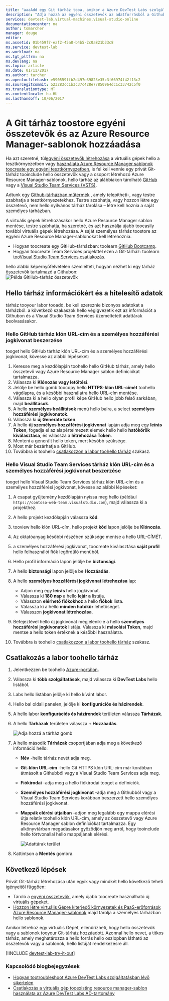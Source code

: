 ```yaml
---
title: "aaaAdd egy Git tárház tooa, amikor a Azure DevTest Labs szolgáltatásban |} Microsoft Docs"
description: "Adja hozzá az egyéni összetevők az adatforrásból a Githubból vagy a Visual Studio Team Services Git tára Azure DevTest Labs szolgáltatásban"
services: devtest-lab,virtual-machines,visual-studio-online
documentationcenter: na
author: tomarcher
manager: douge
editor: 
ms.assetid: 01b459f7-eaf2-45a8-b4b5-2c0a821b33c8
ms.service: devtest-lab
ms.workload: na
ms.tgt_pltfrm: na
ms.devlang: na
ms.topic: article
ms.date: 01/11/2017
ms.author: tarcher
ms.openlocfilehash: e590559ffb2d497e39823e35c3f66974f42f13c2
ms.sourcegitcommit: 523283cc1b3c37c428e77850964dc1c33742c5f0
ms.translationtype: MT
ms.contentlocale: hu-HU
ms.lasthandoff: 10/06/2017
---
```

# <a name="add-a-git-repository-toostore-custom-artifacts-and-azure-resource-manager-templates"></a>A Git tárház toostore egyéni összetevők és az Azure Resource Manager-sablonok hozzáadása

Ha azt szeretné, túl[egyéni összetevők létrehozása](devtest-lab-artifact-author.md) a virtuális gépek hello a tesztkörnyezetben vagy [használata Azure Resource Manager sablonok toocreate egy egyéni tesztkörnyezetben](devtest-lab-create-environment-from-arm.md), is fel kell vennie egy privát Git-tárház tooinclude hello összetevők vagy a csoport létrehozó Azure Resource Manager-sablonok. hello tárház az alábbiakon tárolható [GitHub](https://github.com) vagy a [Visual Studio Team Services (VSTS)](https://visualstudio.com).

Adtunk egy [Github-tárházban műtermék](https://github.com/Azure/azure-devtestlab/tree/master/Artifacts) , amely telepítheti-, vagy testre szabhatja a tesztkörnyezetekhez. Testre szabhatja, vagy hozzon létre egy összetevő, nem hello nyilvános tárház tárolása – létre kell hoznia a saját személyes tárházban. 

A virtuális gépek létrehozásakor hello Azure Resource Manager sablon mentése, testre szabhatja, ha szeretné, és azt használja újabb tooeasily további virtuális gépek létrehozása. A saját személyes tárház toostore az egyéni Azure Resource Manager-sablonokat kell létrehoznia.  

* Hogyan toocreate egy GitHub-tárházban: toolearn [GitHub Bootcamp](https://help.github.com/categories/bootcamp/).
* Hogyan toocreate Team Services projekttel ezen a Git-tárház: toolearn [tooVisual Studio Team Services csatlakozás](https://www.visualstudio.com/get-started/setup/connect-to-visual-studio-online).

hello alábbi képernyőfelvételen szemlélteti, hogyan nézhet ki egy tárház összetevők tartalmazó a Githubon:  
![Példa GitHub-tárház összetevők](./media/devtest-lab-add-repo/devtestlab-github-artifact-repo-home.png)

## <a name="get-hello-repository-information-and-credentials"></a>Hello tárház információkért és a hitelesítő adatok
tárház tooyour labor tooadd, be kell szereznie bizonyos adatokat a tárházból. a következő szakaszok hello végigvezetik ezt az információt a Githubon és a Visual Studio Team Services üzemeltetett adattárak beolvasásakor.

### <a name="get-hello-github-repository-clone-url-and-personal-access-token"></a>Hello GitHub tárház klón URL-cím és a személyes hozzáférési jogkivonat beszerzése
tooget hello GitHub tárház klón URL-cím és a személyes hozzáférési jogkivonat, kövesse az alábbi lépéseket:

1. Keresse meg a kezdőlapján toohello hello GitHub tárház, amely hello összetevő vagy Azure Resource Manager sablon definíciókat tartalmazza.
2. Válassza ki **Klónozás vagy letöltési**.
3. Jelölje be hello gomb toocopy hello **HTTPS-klón URL-címét** toohello vágólapra, és a későbbi használatra hello URL-cím mentése.
4. Válassza ki a hello olyan profil képe GitHub hello jobb felső sarkában, majd **beállítások**.
5. A hello **személyes beállítások** menü hello balra, a select **személyes hozzáférési jogkivonatok**.
6. Válassza ki **új Generate token**.
7. A hello **új személyes hozzáférési jogkivonat** lapján adja meg egy **leírás Token**, fogadja el az alapértelmezett elemek hello hello **hatókörök kiválasztása**, és válassza a **létrehozása Token**.
8. Menteni a generált hello token, mert később szüksége.
9. Most már bezárhatja a GitHub.   
10. Továbbra is toohello [csatlakozzon a labor toohello tárház](#connect-your-lab-to-the-repository) szakasz.

### <a name="get-hello-visual-studio-team-services-repository-clone-url-and-personal-access-token"></a>Hello Visual Studio Team Services tárház klón URL-cím és a személyes hozzáférési jogkivonat beszerzése
tooget hello Visual Studio Team Services tárház klón URL-cím és a személyes hozzáférési jogkivonat, kövesse az alábbi lépéseket:

1. A csapat gyűjtemény kezdőlapján nyissa meg hello (például `https://contoso-web-team.visualstudio.com`), majd válassza ki a projekthez.
2. A hello projekt kezdőlapján válassza **kód**.
3. tooview hello klón URL-cím, hello projekt **kód** lapon jelölje be **Klónozás**.
4. Az oktatóanyag későbbi részében szüksége mentse a hello URL-CÍMÉT.
5. a személyes hozzáférési jogkivonat, toocreate kiválasztása **saját profil** hello felhasználói fiók legördülő menüből.
6. Hello profil információ lapon jelölje be **biztonsági**.
7. A hello **biztonsági** lapon jelölje be **Hozzáadás**.
8. A hello **személyes hozzáférési jogkivonat létrehozása** lap:

   * Adjon meg egy **leírás** hello jogkivonat.
   * Válassza ki **180 nap** a hello **lejár a** listája.
   * Válasszon **elérhető fiókokhoz** a hello **fiókok** lista.
   * Válassza ki a hello **minden hatókör** lehetőséget.
   * Válasszon **jogkivonat létrehozása**.
9. Befejeztével hello új jogkivonat megjelenik-e a hello **személyes hozzáférési jogkivonatok** listája. Válassza ki **másolási Token**, majd mentse a hello token értéknek a későbbi használatra.
10. Továbbra is toohello [csatlakozzon a labor toohello tárház](#connect-your-lab-to-the-repository) szakasz.

## <a name="connect-your-lab-toohello-repository"></a>Csatlakozás a labor toohello tárház
1. Jelentkezzen be toohello [Azure-portálon](http://go.microsoft.com/fwlink/p/?LinkID=525040).
2. Válassza ki **több szolgáltatások**, majd válassza ki **DevTest Labs** hello listából.
3. Labs hello listában jelölje ki hello kívánt labor.   
4. Hello bal oldali panelen, jelölje ki **konfigurációs és házirendek**.
5. A hello labor **konfigurációs és házirendek** területen válassza **Tárházak**.
6. A hello **Tárházak** területen válassza **+ Hozzáadás**.

    ![Adja hozzá a tárház gomb](./media/devtest-lab-add-repo/devtestlab-add-repo.png)
7. A hello második **Tárházak** csoportjában adja meg a következő információ hello:

   * **Név** -hello tárház nevét adja meg.
   * **Git-klón URL-cím** -hello Git HTTPS klón URL-cím már korábban átmásolt a Githubból vagy a Visual Studio Team Services adja meg.
   * **Fiókirodai** -adja meg a hello fiókirodai tooget a definíciók.
   * **Személyes hozzáférési jogkivonat** -adja meg a Githubból vagy a Visual Studio Team Services korábban beszerzett hello személyes hozzáférési jogkivonat.
   * **Mappák elérési útjaiban** -adjon meg legalább egy mappa elérési útja relatív toohello klón URL-cím, amely az összetevő vagy Azure Resource Manager sablon definíciókat tartalmazza. Egy alkönyvtárban megadásakor győződjön meg arról, hogy tooinclude hello törtvonallal hello mappájának elérési.

     ![Adattárak terület](./media/devtest-lab-add-repo/devtestlab-repo-blade.png)
8. Kattintson a **Mentés** gombra.

## <a name="next-steps"></a>Következő lépések
Privát Git-tárház létrehozása után egyik vagy mindkét hello következő teheti igényeitől függően:
* Tároló a [egyéni összetevők](devtest-lab-artifact-author.md), amely újabb toocreate használható új virtuális gépeket.
* [Hozzon létre virtuális Gépre kiterjedő környezetek és PaaS-erőforrások Azure Resource Manager-sablonok](devtest-lab-create-environment-from-arm.md) majd tárolja a személyes tárházban hello sablonok.

Amikor létrehoz egy virtuális Gépet, ellenőrizheti, hogy hello összetevők vagy a sablonok tooyour Git-tárház hozzáadott. Azonnal hello nevet, a titkos tárház, amely meghatározza a hello forrás hello oszlopban látható az összetevők vagy a sablonok, hello listáját rendelkezésre áll. 

[!INCLUDE [devtest-lab-try-it-out](../../includes/devtest-lab-try-it-out.md)]

### <a name="related-blog-posts"></a>Kapcsolódó blogbejegyzések
* [Hogyan tootroubleshoot Azure DevTest Labs szolgáltatásban lévő sikertelen](devtest-lab-troubleshoot-artifact-failure.md)
* [Csatlakozás a virtuális gép tooexisting resource manager-sablon használata az Azure DevTest Labs AD-tartomány](http://www.visualstudiogeeks.com/blog/DevOps/Join-a-VM-to-existing-AD-domain-using-ARM-template-AzureDevTestLabs)
